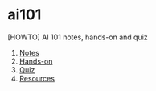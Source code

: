 # ai101
[HOWTO] AI 101 notes, hands-on and quiz

<ol>
      <li/> <a href="https://darylcs37.github.io/ai101/myAI_1. notes.htm"> Notes </a>
      <li/> <a href="https://darylcs37.github.io/ai101/myAI_demo.htm"> Hands-on </a>
      <li/> <a href="https://kahoot.it/challenge/02206276?challenge-id=2fe9f4fa-eac9-4805-b25a-7350bd0e6c7a_1631091455227"> Quiz </a>
      <li/> <a href="https://darylcs37.github.io/resources/"> Resources </a>
</ol>

